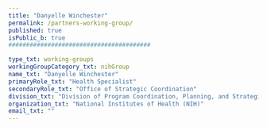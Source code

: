 ```yaml
---
title: "Danyelle Winchester"
permalink: /partners-working-group/
published: true
isPublic_b: true
########################################

type_txt: working-groups
workingGroupCategory_txt: nihGroup
name_txt: "Danyelle Winchester"
primaryRole_txt: "Health Specialist"
secondaryRole_txt: "Office of Strategic Coordination"
division_txt: "Division of Program Coordination, Planning, and Strategic Initiatives.<br>Office of the Director."
organization_txt: "National Institutes of Health (NIH)"
email_txt: ""
---
```

